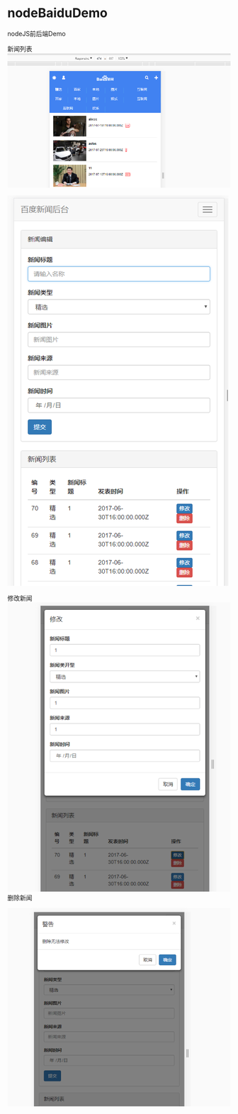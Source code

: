 # nodeBaiduDemo
nodeJS前后端Demo

新闻列表
![image](https://github.com/KellyYj/nodeBaiduDemo/blob/master/screenshost/index.png)

![image](https://raw.githubusercontent.com/KellyYj/nodeBaiduDemo/master/screenshost/admin1.png)

修改新闻
![image](https://raw.githubusercontent.com/KellyYj/nodeBaiduDemo/master/screenshost/admin2.png)
删除新闻

![image](https://raw.githubusercontent.com/KellyYj/nodeBaiduDemo/master/screenshost/admin3.png)
